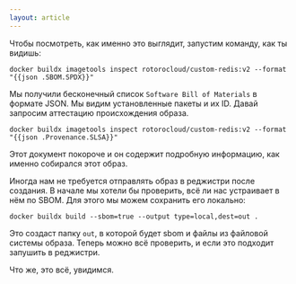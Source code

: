 ```yaml
---
layout: article
---
```


Чтобы посмотреть, как именно это выглядит, запустим команду, как ты видишь:

```
docker buildx imagetools inspect rotorocloud/custom-redis:v2 --format "{{json .SBOM.SPDX}}"
```

Мы получили бесконечный список `Software Bill of Materials` в формате JSON. Мы видим установленные пакеты и их ID. Давай запросим аттестацию происхождения образа.

```
docker buildx imagetools inspect rotorocloud/custom-redis:v2 --format "{{json .Provenance.SLSA}}"
```

Этот документ покороче и он содержит подробную информацию, как именно собирался этот образ.

Иногда нам не требуется отправлять образ в реджистри после создания. В начале мы хотели бы проверить, всё ли нас устраивает в нём по SBOM. Для этого мы можем сохранить его локально:

```
docker buildx build --sbom=true --output type=local,dest=out .
```

Это создаст папку `out`, в которой будет sbom и файлы из файловой системы образа. Теперь можно всё проверить, и если это подходит запушить в реджистри.

Что же, это всё, увидимся.
